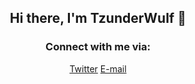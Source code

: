 <h2 align="center">Hi there, I'm TzunderWulf 👋</h2>
<h3 align="center">Connect with me via:</h3>
<p align="center">
  <a href="https://twitter.com/tzunderwulf">Twitter</a>
  <a href="mailto:svandenbos@tzunder.nl">E-mail</a>
</p>
<!--
**TzunderWulf/TzunderWulf** is a ✨ _special_ ✨ repository because its `README.md` (this file) appears on your GitHub profile.

Here are some ideas to get you started:

- 🔭 I’m currently working on ...
- 🌱 I’m currently learning ...
- 👯 I’m looking to collaborate on ...
- 🤔 I’m looking for help with ...
- 💬 Ask me about ...
- 📫 How to reach me: ...
- 😄 Pronouns: ...
- ⚡ Fun fact: ...
-->
